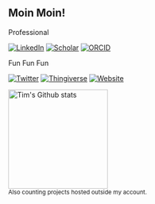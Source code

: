 <h2> Moin Moin! </h2>

Professional

[![LinkedIn](https://img.shields.io/badge/timtreis-LinkedIn-0A66C2?style=flat&logo=LinkedIn&logoColor=FFFFFF)](https://www.linkedin.com/in/timtreis/)
[![Scholar](https://img.shields.io/badge/Tim_Treis-Scholar-4285F4?style=flat&logo=Google+Scholar&logoColor=FFFFFF)](https://scholar.google.com/citations?user=BjmxtEsAAAAJ&hl=en)
[![ORCID](https://img.shields.io/badge/0000--0002--9686--4799-ORCID-A6CE39?style=flat&logo=ORCID&logoColor=A6CE39)](https://orcid.org/0000-0002-9686-4799)

Fun Fun Fun

[![Twitter](https://img.shields.io/badge/TreisTim-Twitter-1DA1F2?style=flat&logo=Twitter&logoColor=1DA1F2)](https://twitter.com/TreisTim)
[![Thingiverse](https://img.shields.io/badge/ttreis-Thingiverse-248BFB?style=flat&logo=Thingiverse&logoColor=FFFFFF)](https://www.thingiverse.com/ttreis/)
[![Website](https://img.shields.io/badge/timtreis.com-Website-eb2121?style=flat&logo=Artifact+Hub&logoColor=eb2121)](https://www.timtreis.com/)


<!-- Dark Mode -->
<div align="left"> 
<a href="https://github.com/timtreis/github-readme-stats#gh-dark-mode-only">
<img height=200 src="https://github-readme-stats-git-masterrstaa-rickstaa.vercel.app/api?username=timtreis&show_icons=true&count_private=true&line_height=28&hide_border=true&card_width=347&include_all_commits=true&role=owner,collaborator&exclude_repo=github-readme-stats&theme=dark&bg_color=000000&hide_rank=false#gh-dark-mode-only" alt="Tim's Github stats" />
</a>
</div>
<small>Also counting projects hosted outside my account.</small>
